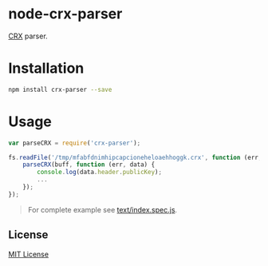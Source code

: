 # node-crx-parser

[CRX](https://developer.chrome.com/extensions/crx) parser. 

# Installation

```sh
npm install crx-parser --save
```

# Usage

```javascript
var parseCRX = require('crx-parser');

fs.readFile('/tmp/mfabfdnimhipcapcioneheloaehhoggk.crx', function (err, buff) {
    parseCRX(buff, function (err, data) {
        console.log(data.header.publicKey);
        ...
    });
});
```
 
> For complete example see [text/index.spec.js](https://github.com/shyiko/node-crx-parser/blob/master/test/index.spec.js). 

## License

[MIT License](https://github.com/shyiko/node-crx-parser/blob/master/mit.license)
